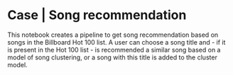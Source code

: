 # Case | Song recommendation

This notebook creates a pipeline to get song recommendation based on songs in the Billboard Hot 100 list. A user can choose a song title and - if it is present in the Hot 100 list - is recommended a similar song based on a model of song clustering, or a song with this title is added to the cluster model.
